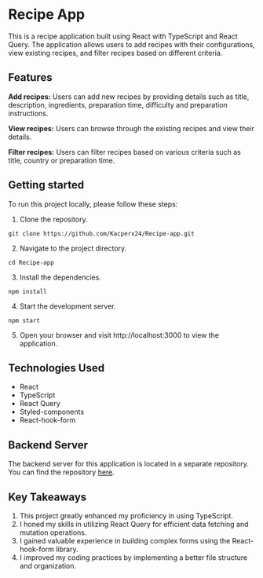 # Recipe App
This is a recipe application built using React with TypeScript and React Query. The application allows users to add recipes with their configurations, view existing recipes, and filter recipes based on different criteria.

## Features
__Add recipes:__ Users can add new recipes by providing details such as title, description, ingredients, preparation time, difficulty and preparation instructions.

__View recipes:__ Users can browse through the existing recipes and view their details.

__Filter recipes:__ Users can filter recipes based on various criteria such as title, country or preparation time.


## Getting started

To run this project locally, please follow these steps:

1. Clone the repository.

```git clone https://github.com/Kacperx24/Recipe-app.git```

2. Navigate to the project directory.

```cd Recipe-app```

3. Install the dependencies.

```npm install```

4. Start the development server.

```npm start```

5. Open your browser and visit http://localhost:3000 to view the application.


## Technologies Used

- React
- TypeScript
- React Query
- Styled-components
- React-hook-form

## Backend Server

The backend server for this application is located in a separate repository. You can find the repository [here](https://github.com/Kacperx24/Recipe-App-Backend).

## Key Takeaways

1. This project greatly enhanced my proficiency in using TypeScript.
2. I honed my skills in utilizing React Query for efficient data fetching and mutation operations.
3. I gained valuable experience in building complex forms using the React-hook-form library.
4. I improved my coding practices by implementing a better file structure and organization.


